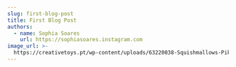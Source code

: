```yaml
---
slug: first-blog-post
title: First Blog Post
authors:
  - name: Sophia Soares
    url: https://sophiasoares.instagram.com
image_url: >-
  https://creativetoys.pt/wp-content/uploads/63220038-Squishmallows-Pikachu-Guino-25cm-1.jpg
---
```

